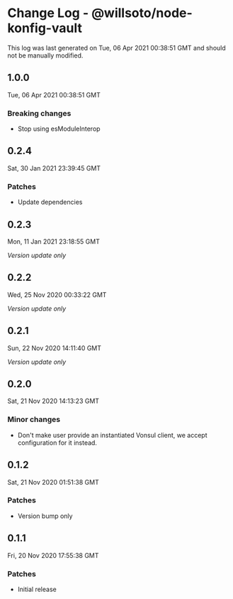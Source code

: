 # Change Log - @willsoto/node-konfig-vault

This log was last generated on Tue, 06 Apr 2021 00:38:51 GMT and should not be manually modified.

## 1.0.0
Tue, 06 Apr 2021 00:38:51 GMT

### Breaking changes

- Stop using esModuleInterop

## 0.2.4
Sat, 30 Jan 2021 23:39:45 GMT

### Patches

- Update dependencies

## 0.2.3
Mon, 11 Jan 2021 23:18:55 GMT

_Version update only_

## 0.2.2
Wed, 25 Nov 2020 00:33:22 GMT

_Version update only_

## 0.2.1
Sun, 22 Nov 2020 14:11:40 GMT

_Version update only_

## 0.2.0
Sat, 21 Nov 2020 14:13:23 GMT

### Minor changes

- Don't make user provide an instantiated Vonsul client, we accept configuration for it instead.

## 0.1.2
Sat, 21 Nov 2020 01:51:38 GMT

### Patches

- Version bump only

## 0.1.1
Fri, 20 Nov 2020 17:55:38 GMT

### Patches

- Initial release

